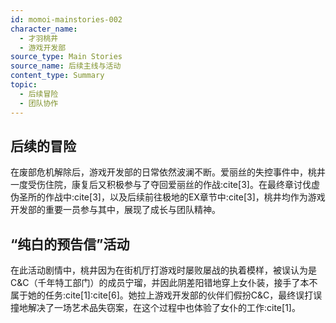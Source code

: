 ```yaml
---
id: momoi-mainstories-002
character_name:
  - 才羽桃井
  - 游戏开发部
source_type: Main Stories
source_name: 后续主线与活动
content_type: Summary
topic:
  - 后续冒险
  - 团队协作
---
```

## 后续的冒险
在废部危机解除后，游戏开发部的日常依然波澜不断。爱丽丝的失控事件中，桃井一度受伤住院，康复后又积极参与了夺回爱丽丝的作战:cite[3]。在最终章讨伐虚伪圣所的作战中:cite[3]，以及后续前往极地的EX章节中:cite[3]，桃井均作为游戏开发部的重要一员参与其中，展现了成长与团队精神。

## “纯白的预告信”活动
在此活动剧情中，桃井因为在街机厅打游戏时屡败屡战的执着模样，被误认为是C&C（千年特工部门）的成员宁瑠，并因此阴差阳错地穿上女仆装，接手了本不属于她的任务:cite[1]:cite[6]。她拉上游戏开发部的伙伴们假扮C&C，最终误打误撞地解决了一场艺术品失窃案，在这个过程中也体验了女仆的工作:cite[1]。